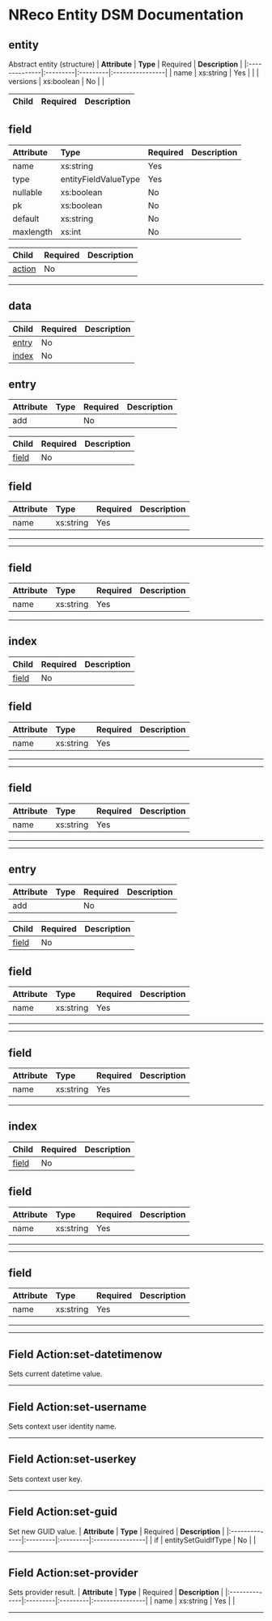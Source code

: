 # NReco Entity DSM Documentation #


## entity ##
Abstract entity (structure)
| **Attribute** | **Type** | Required | **Description** |
|:--------------|:---------|:---------|:----------------|
| name          | xs:string | Yes      |                 |
| versions      | xs:boolean | No       |                 |

| **Child** | **Required** | **Description** |
|:----------|:-------------|:----------------|

## field ##

| **Attribute** | **Type** | Required | **Description** |
|:--------------|:---------|:---------|:----------------|
| name          | xs:string | Yes      |                 |
| type          | entityFieldValueType | Yes      |                 |
| nullable      | xs:boolean | No       |                 |
| pk            | xs:boolean | No       |                 |
| default       | xs:string | No       |                 |
| maxlength     | xs:int   | No       |                 |

| **Child** | **Required** | **Description** |
|:----------|:-------------|:----------------|
| [action](#action.md) |  No          |                 |


---


## data ##

| **Child** | **Required** | **Description** |
|:----------|:-------------|:----------------|
| [entry](#entry.md) |  No          |                 |
| [index](#index.md) |  No          |                 |

## entry ##

| **Attribute** | **Type** | Required | **Description** |
|:--------------|:---------|:---------|:----------------|
| add           |          | No       |                 |

| **Child** | **Required** | **Description** |
|:----------|:-------------|:----------------|
| [field](#field.md) |  No          |                 |

## field ##

| **Attribute** | **Type** | Required | **Description** |
|:--------------|:---------|:---------|:----------------|
| name          | xs:string | Yes      |                 |


---



---


## field ##

| **Attribute** | **Type** | Required | **Description** |
|:--------------|:---------|:---------|:----------------|
| name          | xs:string | Yes      |                 |


---


## index ##

| **Child** | **Required** | **Description** |
|:----------|:-------------|:----------------|
| [field](#field.md) |  No          |                 |

## field ##

| **Attribute** | **Type** | Required | **Description** |
|:--------------|:---------|:---------|:----------------|
| name          | xs:string | Yes      |                 |


---



---


## field ##

| **Attribute** | **Type** | Required | **Description** |
|:--------------|:---------|:---------|:----------------|
| name          | xs:string | Yes      |                 |


---



---


## entry ##

| **Attribute** | **Type** | Required | **Description** |
|:--------------|:---------|:---------|:----------------|
| add           |          | No       |                 |

| **Child** | **Required** | **Description** |
|:----------|:-------------|:----------------|
| [field](#field.md) |  No          |                 |

## field ##

| **Attribute** | **Type** | Required | **Description** |
|:--------------|:---------|:---------|:----------------|
| name          | xs:string | Yes      |                 |


---



---


## field ##

| **Attribute** | **Type** | Required | **Description** |
|:--------------|:---------|:---------|:----------------|
| name          | xs:string | Yes      |                 |


---


## index ##

| **Child** | **Required** | **Description** |
|:----------|:-------------|:----------------|
| [field](#field.md) |  No          |                 |

## field ##

| **Attribute** | **Type** | Required | **Description** |
|:--------------|:---------|:---------|:----------------|
| name          | xs:string | Yes      |                 |


---



---


## field ##

| **Attribute** | **Type** | Required | **Description** |
|:--------------|:---------|:---------|:----------------|
| name          | xs:string | Yes      |                 |


---



---


## Field Action:set-datetimenow ##
Sets current datetime value.

---


## Field Action:set-username ##
Sets context user identity name.

---


## Field Action:set-userkey ##
Sets context user key.

---


## Field Action:set-guid ##
Set new GUID value.
| **Attribute** | **Type** | Required | **Description** |
|:--------------|:---------|:---------|:----------------|
| if            | entitySetGuidIfType | No       |                 |


---


## Field Action:set-provider ##
Sets provider result.
| **Attribute** | **Type** | Required | **Description** |
|:--------------|:---------|:---------|:----------------|
| name          | xs:string | Yes      |                 |


---

